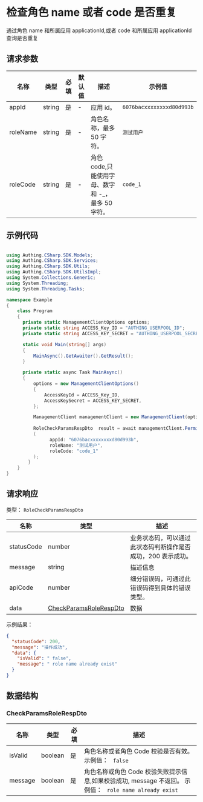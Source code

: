 # 检查角色 name 或者 code 是否重复

<!--
  警告⚠️：
  不要直接修改该文档，
  https://github.com/Authing/authing-docs-factory
  使用该项目进行生成
-->

<LastUpdated />

通过角色 name 和所属应用 applicationId,或者 code 和所属应用 applicationId 查询是否重复

## 请求参数

| 名称 | 类型 | 必填 | 默认值 | 描述 | 示例值 |
| ---- | ---- | ---- | ---- | ---- | ---- |
| appId | string  | 是 | - | 应用 id。  | `6076bacxxxxxxxxd80d993b` |
| roleName | string  | 是 | - | 角色名称，最多 50 字符。  | `测试用户` |
| roleCode | string  | 是 | - | 角色 code,只能使用字母、数字和 -_，最多 50 字符。  | `code_1` |


## 示例代码

```csharp

using Authing.CSharp.SDK.Models;
using Authing.CSharp.SDK.Services;
using Authing.CSharp.SDK.Utils;
using Authing.CSharp.SDK.UtilsImpl;
using System.Collections.Generic;
using System.Threading;
using System.Threading.Tasks;

namespace Example
{
    class Program
    {
      private static ManagementClientOptions options;
      private static string ACCESS_Key_ID = "AUTHING_USERPOOL_ID";
      private static string ACCESS_KEY_SECRET = "AUTHING_USERPOOL_SECRET";

      static void Main(string[] args)
      {
          MainAsync().GetAwaiter().GetResult();
      }

      private static async Task MainAsync()
      {
          options = new ManagementClientOptions()
          {
              AccessKeyId = ACCESS_Key_ID,
              AccessKeySecret = ACCESS_KEY_SECRET,
          };

          ManagementClient managementClient = new ManagementClient(options);
        
          RoleCheckParamsRespDto  result = await managementClient.PermissionCheckParamsRoleExists
          (             
                appId: "6076bacxxxxxxxxd80d993b", 
                roleName: "测试用户", 
                roleCode: "code_1"
          );
        }
    }
}

```



## 请求响应

类型： `RoleCheckParamsRespDto`

| 名称 | 类型 | 描述 |
| ---- | ---- | ---- |
| statusCode | number | 业务状态码，可以通过此状态码判断操作是否成功，200 表示成功。 |
| message | string | 描述信息 |
| apiCode | number | 细分错误码，可通过此错误码得到具体的错误类型。 |
| data | <a href="#CheckParamsRoleRespDto">CheckParamsRoleRespDto</a> | 数据 |



示例结果：

```json
{
  "statusCode": 200,
  "message": "操作成功",
  "data": {
    "isValid": " false",
    "message": " role name already exist"
  }
}
```

## 数据结构


### <a id="CheckParamsRoleRespDto"></a> CheckParamsRoleRespDto

| 名称 | 类型 | 必填 | 描述 |
| ---- |  ---- | ---- | ---- |
| isValid | boolean | 是 | 角色名称或者角色 Code 校验是否有效。 示例值： ` false`  |
| message | boolean | 是 | 角色名称或角色 Code 校验失败提示信息,如果校验成功, message 不返回。 示例值： ` role name already exist`  |


